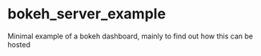 # bokeh_server_example
Minimal example of a bokeh dashboard, mainly to find out how this can be hosted
